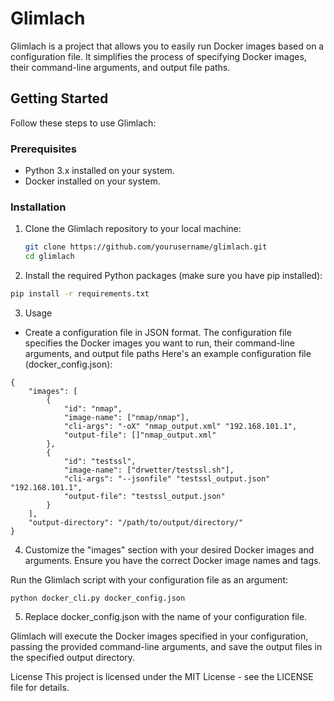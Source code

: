 # Glimlach

Glimlach is a project that allows you to easily run Docker images based on a configuration file. It simplifies the process of specifying Docker images, their command-line arguments, and output file paths.

## Getting Started

Follow these steps to use Glimlach:

### Prerequisites

- Python 3.x installed on your system.
- Docker installed on your system.

### Installation

1. Clone the Glimlach repository to your local machine:

   ```bash
   git clone https://github.com/yourusername/glimlach.git
   cd glimlach 

2. Install the required Python packages (make sure you have pip installed):

```bash
pip install -r requirements.txt
```
3. Usage
- Create a configuration file in JSON format. The configuration file specifies the Docker images you want to run, their command-line arguments, and output file paths Here's an example configuration file (docker_config.json):
```
{
    "images": [
        {
            "id": "nmap",
            "image-name": ["nmap/nmap"],
            "cli-args": "-oX" "nmap_output.xml" "192.168.101.1",
            "output-file": []"nmap_output.xml"
        },
        {
            "id": "testssl",
            "image-name": ["drwetter/testssl.sh"],
            "cli-args": "--jsonfile" "testssl_output.json" "192.168.101.1",
            "output-file": "testssl_output.json"
        }
    ],
    "output-directory": "/path/to/output/directory/"
}
```
4. Customize the "images" section with your desired Docker images and arguments. Ensure you have the correct Docker image names and tags.

Run the Glimlach script with your configuration file as an argument:

```python docker_cli.py docker_config.json```

5. Replace docker_config.json with the name of your configuration file.

Glimlach will execute the Docker images specified in your configuration, passing the provided command-line arguments, and save the output files in the specified output directory.

License
This project is licensed under the MIT License - see the LICENSE file for details.
